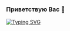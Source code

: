 ### Приветствую Вас  👋

[![Typing SVG](https://readme-typing-svg.herokuapp.com?color=%2336BCF7&lines=Computer+science+student)](https://git.io/typing-svg)


<!--
**avkotenko/avkotenko** is a ✨ _special_ ✨ repository because its `README.md` (this file) appears on your GitHub profile.

Here are some ideas to get you started:

- 🔭 I’m currently working on ...
- 🌱 I’m currently learning ...
- 👯 I’m looking to collaborate on ...
- 🤔 I’m looking for help with ...
- 💬 Ask me about ...
- 📫 How to reach me: ...
- 😄 Pronouns: ...
- ⚡ Fun fact: ...
-->
